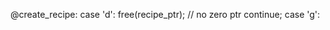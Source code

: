  
 @create_recipe:
 case 'd':
        free(recipe_ptr);                       // no zero ptr
        continue;
      case 'g':